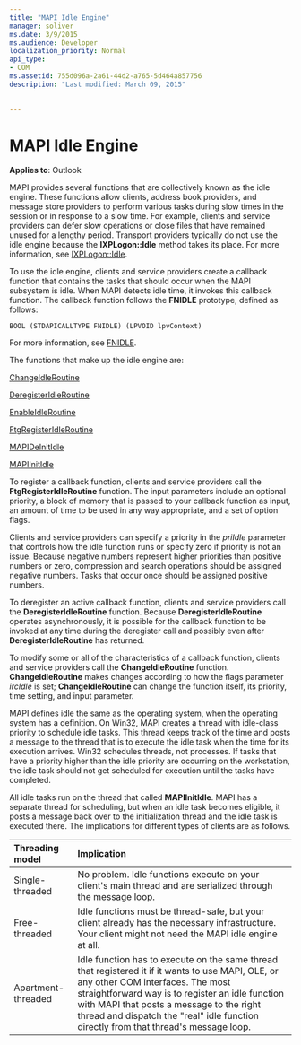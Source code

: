 ```yaml
---
title: "MAPI Idle Engine"
manager: soliver
ms.date: 3/9/2015
ms.audience: Developer
localization_priority: Normal
api_type:
- COM
ms.assetid: 755d096a-2a61-44d2-a765-5d464a857756
description: "Last modified: March 09, 2015"
 
 
---
```


# MAPI Idle Engine

  
  
**Applies to**: Outlook 
  
MAPI provides several functions that are collectively known as the idle engine. These functions allow clients, address book providers, and message store providers to perform various tasks during slow times in the session or in response to a slow time. For example, clients and service providers can defer slow operations or close files that have remained unused for a lengthy period. Transport providers typically do not use the idle engine because the **IXPLogon::Idle** method takes its place. For more information, see [IXPLogon::Idle](ixplogon-idle.md).
  
To use the idle engine, clients and service providers create a callback function that contains the tasks that should occur when the MAPI subsystem is idle. When MAPI detects idle time, it invokes this callback function. The callback function follows the **FNIDLE** prototype, defined as follows: 
  
 `BOOL (STDAPICALLTYPE FNIDLE) (LPVOID lpvContext)`
  
For more information, see [FNIDLE](fnidle.md).
  
The functions that make up the idle engine are:
  
[ChangeIdleRoutine](changeidleroutine.md)
  
[DeregisterIdleRoutine](deregisteridleroutine.md)
  
[EnableIdleRoutine](enableidleroutine.md)
  
[FtgRegisterIdleRoutine](ftgregisteridleroutine.md)
  
[MAPIDeInitIdle](mapideinitidle.md)
  
[MAPIInitIdle](mapiinitidle.md)
  
To register a callback function, clients and service providers call the **FtgRegisterIdleRoutine** function. The input parameters include an optional priority, a block of memory that is passed to your callback function as input, an amount of time to be used in any way appropriate, and a set of option flags. 
  
Clients and service providers can specify a priority in the  _priIdle_ parameter that controls how the idle function runs or specify zero if priority is not an issue. Because negative numbers represent higher priorities than positive numbers or zero, compression and search operations should be assigned negative numbers. Tasks that occur once should be assigned positive numbers. 
  
To deregister an active callback function, clients and service providers call the **DeregisterIdleRoutine** function. Because **DeregisterIdleRoutine** operates asynchronously, it is possible for the callback function to be invoked at any time during the deregister call and possibly even after **DeregisterIdleRoutine** has returned. 
  
To modify some or all of the characteristics of a callback function, clients and service providers call the **ChangeIdleRoutine** function. **ChangeIdleRoutine** makes changes according to how the flags parameter  _ircIdle_ is set; **ChangeIdleRoutine** can change the function itself, its priority, time setting, and input parameter. 
  
MAPI defines idle the same as the operating system, when the operating system has a definition. On Win32, MAPI creates a thread with idle-class priority to schedule idle tasks. This thread keeps track of the time and posts a message to the thread that is to execute the idle task when the time for its execution arrives. Win32 schedules threads, not processes. If tasks that have a priority higher than the idle priority are occurring on the workstation, the idle task should not get scheduled for execution until the tasks have completed. 
  
All idle tasks run on the thread that called **MAPIInitIdle**. MAPI has a separate thread for scheduling, but when an idle task becomes eligible, it posts a message back over to the initialization thread and the idle task is executed there. The implications for different types of clients are as follows.
  
|**Threading model**|**Implication**|
|:-----|:-----|
|Single-threaded  <br/> |No problem. Idle functions execute on your client's main thread and are serialized through the message loop.  <br/> |
|Free-threaded  <br/> |Idle functions must be thread-safe, but your client already has the necessary infrastructure. Your client might not need the MAPI idle engine at all.  <br/> |
|Apartment-threaded  <br/> |Idle function has to execute on the same thread that registered it if it wants to use MAPI, OLE, or any other COM interfaces. The most straightforward way is to register an idle function with MAPI that posts a message to the right thread and dispatch the "real" idle function directly from that thread's message loop.  <br/> |
   

